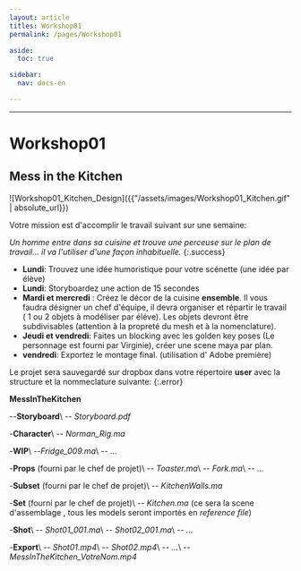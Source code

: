 ```yaml
---
layout: article
titles: Workshop01
permalink: /pages/Workshop01

aside:
  toc: true

sidebar:
  nav: docs-en

---
```


_____


# Workshop01


## Mess in the Kitchen

![Workshop01_Kitchen_Design]({{"/assets/images/Workshop01_Kitchen.gif" | absolute_url}})

Votre mission est d'accomplir le travail suivant sur une semaine:

*Un homme entre dans sa cuisine et trouve une perceuse sur le plan de travail... il va l'utiliser d'une façon inhabituelle.*
{:.success}

* **Lundi**: Trouvez une idée humoristique pour votre scénette (une idée par élève)
* **Lundi**: Storyboardez une action de 15 secondes
* **Mardi et mercredi** : Créez le décor de la cuisine **ensemble**. Il vous faudra désigner un chef d'équipe, il devra organiser  et répartir le travail ( 1 ou 2 objets à modéliser par éléve). Les objets devront être subdivisables (attention à la propreté du mesh et à la nomenclature).
* **Jeudi et vendredi**: Faites un blocking avec les golden key poses (Le personnage est fourni par Virginie), créer une scene maya par plan.
* **vendredi**: Exportez le montage final. (utilisation d' Adobe première)



Le projet sera sauvegardé sur dropbox dans votre répertoire **user** avec la structure et la nommeclature suivante:
{:.error}

**MessInTheKitchen**

--**Storyboard**\\
-- *Storyboard.pdf*

-**Character**\\
-- *Norman_Rig.ma*

-**WIP**\\
--*Fridge_009.ma*\\
-- *...*

-**Props** (fourni par le chef de projet)\\
-- *Toaster.ma*\\
-- *Fork.ma*\\
-- *...*

-**Subset** (fourni par le chef de projet)\\
-- *KitchenWalls.ma*

-**Set** (fourni par le chef de projet)\\
-- *Kitchen.ma* (ce sera la scene d'assemblage , tous les models seront importés en *reference file*)

-**Shot**\\
-- *Shot01_001.ma*\\
-- *Shot02_001.ma*\\
-- *...*

-**Export**\\
-- *Shot01.mp4*\\
-- *Shot02.mp4*\\
-- *...*\\
-- *MessInTheKitchen_VotreNom.mp4*
